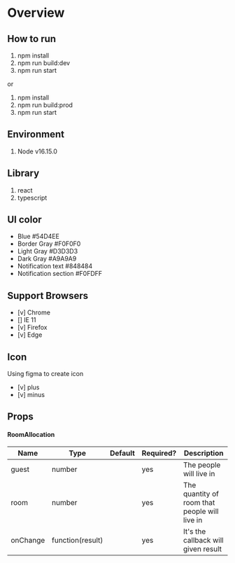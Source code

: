 # Overview

## How to run

1. npm install
2. npm run build:dev
3. npm run start

or

1. npm install
2. npm run build:prod
3. npm run start

## Environment

1. Node v16.15.0

## Library

1. react
2. typescript

## UI color

* Blue #54D4EE
* Border Gray #F0F0F0
* Light Gray #D3D3D3
* Dark Gray #A9A9A9
* Notification text #848484
* Notification section #F0FDFF

## Support Browsers

- [v] Chrome
- [] IE 11
- [v] Firefox
- [v] Edge

## Icon

Using figma to create icon

- [v] plus
- [v] minus

## Props

#### RoomAllocation
| Name        | Type                        | Default | Required? | Description                                                                                                       |
| ----------- | --------------------------- | ------- | --------- | ----------------------------------------------------------------------------------------------------------------- |
| guest          | number                      |         | yes     | The people will live in                                                             |
| room | number                      |         | yes     | The quantity of room that people will live in |
| onChange  | function(result) |         | yes       | It's the callback will given result                                          |